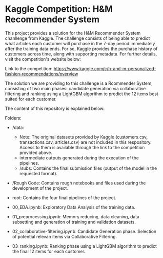 # Kaggle Competition: H&M Recommender System

This project provides a solution for the H&M Recommender System chanllenge from Kaggle. The challenge consists of being able to predict what articles each customer will purchase in the 7-day period immediately after the training data ends. For so, Kaggle provides the purchase history of customers across time, along with supporting metadata. For further details, visit the competition's website below:

Link to the competition: https://www.kaggle.com/c/h-and-m-personalized-fashion-recommendations/overview

The solution we are providing to this challenge is a Rcommender System, consisting of two main phases: candidate generation via collaborative filtering and ranking using a LightGBM algorithm to predict the 12 items best suited for each customer.

The content of this repository is explained below:

Folders:
- /data: 
  -  Note: The original datasets provided by Kaggle (customers.csv, transactions.csv, articles.csv) are not included in this respository. Access to them is available through the link to the competition provided above.
  -  intermediate outputs generated during the execution of the pipelines.
  -  /subs: Contains the final submission files (output of the model in the requested format).
  
-  /Rough Code: Contains rough notebooks and files used during the development of the project.

-  root: Contains the four final pipelines of the project.
  - 00_EDA.ipynb: Exploratory Data Analysis of the training data.
  - 01_preprocessing.ipynb: Memory reducing, data cleaning, data subsetting and generation of training and validation datasets.
  - 02_collaborative-filtering.ipynb: Candidate Generation phase. Selection of potential relevan items via Collaborative Filtering.
  - 03_ranking.ipynb: Ranking phase using a LightGBM algorithm to predict the final 12 items for each customer.
